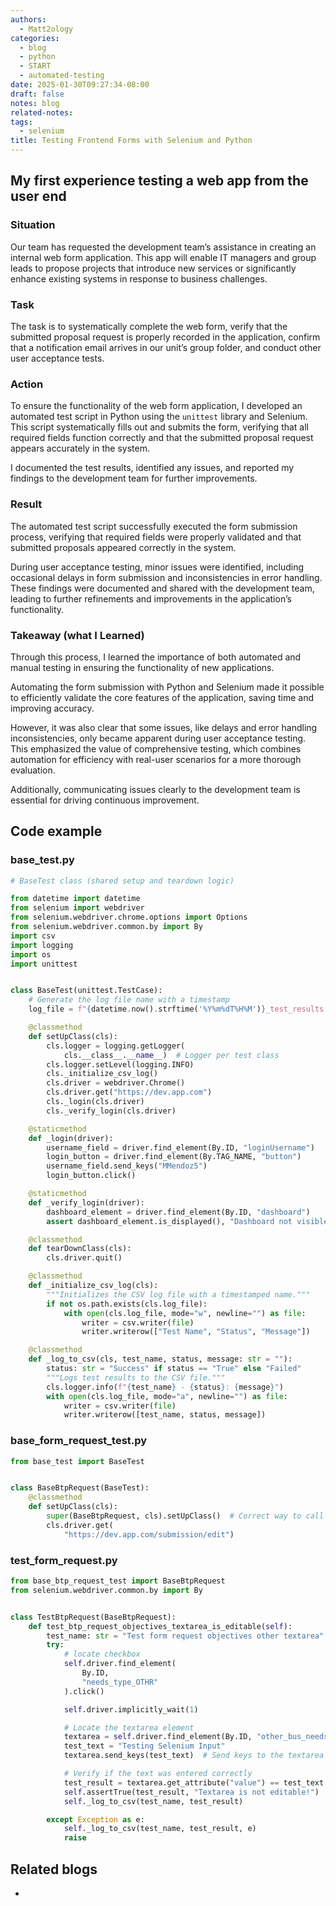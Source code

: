 ```yaml
---
authors:
  - Matt2ology
categories:
  - blog
  - python
  - START
  - automated-testing
date: 2025-01-30T09:27:34-08:00
draft: false
notes: blog
related-notes:
tags:
  - selenium
title: Testing Frontend Forms with Selenium and Python
---
```


## My first experience testing a web app from the user end

<!-- [Propose edits or changes on GitHub](link to GitHub repo of file) -->

### Situation

Our team has requested the development team’s assistance in creating an
internal web form application. This app will enable IT managers and group leads
to propose projects that introduce new services or significantly enhance
existing systems in response to business challenges.

### Task

The task is to systematically complete the web form, verify that the submitted
proposal request is properly recorded in the application, confirm that a
notification email arrives in our unit’s group folder, and conduct other
user acceptance tests.

### Action

To ensure the functionality of the web form application, I developed an
automated test script in Python using the `unittest` library and Selenium.
This script systematically fills out and submits the form, verifying that all
required fields function correctly and that the submitted proposal request
appears accurately in the system.

I documented the test results, identified any issues, and reported my findings
to the development team for further improvements.

### Result

The automated test script successfully executed the form submission process,
verifying that required fields were properly validated and that submitted
proposals appeared correctly in the system.

During user acceptance testing, minor issues were identified, including
occasional delays in form submission and inconsistencies in error handling.
These findings were documented and shared with the development team, leading to
further refinements and improvements in the application’s functionality.

### Takeaway (what I Learned)

Through this process, I learned the importance of both automated and manual
testing in ensuring the functionality of new applications.

Automating the form submission with Python and Selenium made it possible to
efficiently validate the core features of the application, saving time and
improving accuracy.

However, it was also clear that some issues, like delays and error handling
inconsistencies, only became apparent during user acceptance testing.
This emphasized the value of comprehensive testing, which combines automation
for efficiency with real-user scenarios for a more thorough evaluation.

Additionally, communicating issues clearly to the development team is essential
for driving continuous improvement.

## Code example

### base_test.py

```python
# BaseTest class (shared setup and teardown logic)

from datetime import datetime
from selenium import webdriver
from selenium.webdriver.chrome.options import Options
from selenium.webdriver.common.by import By
import csv
import logging
import os
import unittest


class BaseTest(unittest.TestCase):
    # Generate the log file name with a timestamp
    log_file = f"{datetime.now().strftime('%Y%m%dT%H%M')}_test_results.csv"

    @classmethod
    def setUpClass(cls):
        cls.logger = logging.getLogger(
            cls.__class__.__name__)  # Logger per test class
        cls.logger.setLevel(logging.INFO)
        cls._initialize_csv_log()
        cls.driver = webdriver.Chrome()
        cls.driver.get("https://dev.app.com")
        cls._login(cls.driver)
        cls._verify_login(cls.driver)

    @staticmethod
    def _login(driver):
        username_field = driver.find_element(By.ID, "loginUsername")
        login_button = driver.find_element(By.TAG_NAME, "button")
        username_field.send_keys("MMendoz5")
        login_button.click()

    @staticmethod
    def _verify_login(driver):
        dashboard_element = driver.find_element(By.ID, "dashboard")
        assert dashboard_element.is_displayed(), "Dashboard not visible: Login failed."

    @classmethod
    def tearDownClass(cls):
        cls.driver.quit()

    @classmethod
    def _initialize_csv_log(cls):
        """Initializes the CSV log file with a timestamped name."""
        if not os.path.exists(cls.log_file):
            with open(cls.log_file, mode="w", newline="") as file:
                writer = csv.writer(file)
                writer.writerow(["Test Name", "Status", "Message"])

    @classmethod
    def _log_to_csv(cls, test_name, status, message: str = ""):
        status: str = "Success" if status == "True" else "Failed"
        """Logs test results to the CSV file."""
        cls.logger.info(f"{test_name} - {status}: {message}")
        with open(cls.log_file, mode="a", newline="") as file:
            writer = csv.writer(file)
            writer.writerow([test_name, status, message])
```

### base_form_request_test.py

```Python
from base_test import BaseTest


class BaseBtpRequest(BaseTest):
    @classmethod
    def setUpClass(cls):
        super(BaseBtpRequest, cls).setUpClass()  # Correct way to call super in a class method
        cls.driver.get(
            "https://dev.app.com/submission/edit")
```

### test_form_request.py

```Python
from base_btp_request_test import BaseBtpRequest
from selenium.webdriver.common.by import By


class TestBtpRequest(BaseBtpRequest):
    def test_btp_request_objectives_textarea_is_editable(self):
        test_name: str = "Test form request objectives other textarea"
        try:
            # locate checkbox
            self.driver.find_element(
                By.ID,
                "needs_type_OTHR"
            ).click()

            self.driver.implicitly_wait(1)

            # Locate the textarea element
            textarea = self.driver.find_element(By.ID, "other_bus_needs")
            test_text = "Testing Selenium Input"
            textarea.send_keys(test_text)  # Send keys to the textarea

            # Verify if the text was entered correctly
            test_result = textarea.get_attribute("value") == test_text
            self.assertTrue(test_result, "Textarea is not editable!")
            self._log_to_csv(test_name, test_result)

        except Exception as e:
            self._log_to_csv(test_name, test_result, e)
            raise
```
## Related blogs

-

